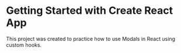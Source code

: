 # Getting Started with Create React App

This project was created to practice how to use Modals in React using custom hooks.
